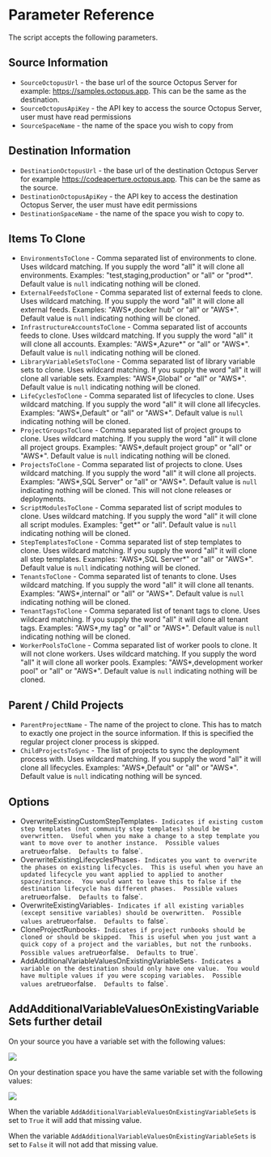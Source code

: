# Parameter Reference

The script accepts the following parameters.

## Source Information
- `SourceOctopusUrl` - the base url of the source Octopus Server for example: https://samples.octopus.app.  This can be the same as the destination.
- `SourceOctopusApiKey` - the API key to access the source Octopus Server, user must have read permissions
- `SourceSpaceName` - the name of the space you wish to copy from

## Destination Information
- `DestinationOctopusUrl` - the base url of the destination Octopus Server for example https://codeaperture.octopus.app.  This can be the same as the source.
- `DestinationOctopusApiKey` - the API key to access the destination Octopus Server, the user must have edit permissions
- `DestinationSpaceName` - the name of the space you wish to copy to.

## Items To Clone
- `EnvironmentsToClone` - Comma separated list of environments to clone.  Uses wildcard matching.  If you supply the word "all" it will clone all environments.  Examples: "test,staging,production" or "all" or "prod*".  Default value is `null` indicating nothing will be cloned.
- `ExternalFeedsToClone` - Comma separated list of external feeds to clone.  Uses wildcard matching.  If you supply the word "all" it will clone all external feeds.  Examples: "AWS*,docker hub" or "all" or "AWS*".  Default value is `null` indicating nothing will be cloned.
- `InfrastructureAccountsToClone` - Comma separated list of accounts feeds to clone.  Uses wildcard matching.  If you supply the word "all" it will clone all accounts.  Examples: "AWS*,Azure*" or "all" or "AWS*".  Default value is `null` indicating nothing will be cloned.
- `LibraryVariableSetsToClone` - Comma separated list of library variable sets to clone.  Uses wildcard matching.  If you supply the word "all" it will clone all variable sets.  Examples: "AWS*,Global" or "all" or "AWS*".  Default value is `null` indicating nothing will be cloned.
- `LifeCyclesToClone` - Comma separated list of lifecycles to clone.  Uses wildcard matching.  If you supply the word "all" it will clone all lifecycles.  Examples: "AWS*,Default" or "all" or "AWS*".  Default value is `null` indicating nothing will be cloned.
- `ProjectGroupsToClone` - Comma separated list of project groups to clone.  Uses wildcard matching.  If you supply the word "all" it will clone all project groups.  Examples: "AWS*,default project group" or "all" or "AWS*".  Default value is `null` indicating nothing will be cloned.
- `ProjectsToClone` - Comma separated list of projects to clone.  Uses wildcard matching.  If you supply the word "all" it will clone all projects.  Examples: "AWS*,SQL Server" or "all" or "AWS*".  Default value is `null` indicating nothing will be cloned.  This will not clone releases or deployments.
- `ScriptModulesToClone` - Comma separated list of script modules to clone.  Uses wildcard matching.  If you supply the word "all" it will clone all script modules.  Examples: "get*" or "all".  Default value is `null` indicating nothing will be cloned.
- `StepTemplatesToClone` - Comma separated list of step templates to clone.  Uses wildcard matching.  If you supply the word "all" it will clone all step templates.  Examples: "AWS*,SQL Server*" or "all" or "AWS*".  Default value is `null` indicating nothing will be cloned.
- `TenantsToClone` - Comma separated list of tenants to clone.  Uses wildcard matching.  If you supply the word "all" it will clone all tenants.  Examples: "AWS*,internal" or "all" or "AWS*".  Default value is `null` indicating nothing will be cloned.
- `TenantTagsToClone` - Comma separated list of tenant tags to clone.  Uses wildcard matching.  If you supply the word "all" it will clone all tenant tags.  Examples: "AWS*,my tag" or "all" or "AWS*".  Default value is `null` indicating nothing will be cloned.
- `WorkerPoolsToClone` - Comma separated list of worker pools to clone.  It will not clone workers.  Uses wildcard matching.  If you supply the word "all" it will clone all worker pools.  Examples: "AWS*,development worker pool" or "all" or "AWS*".  Default value is `null` indicating nothing will be cloned.

## Parent / Child Projects
- `ParentProjectName` - The name of the project to clone.  This has to match to exactly one project in the source information.  If this is specified the regular project cloner process is skipped.
- `ChildProjectsToSync` - The list of projects to sync the deployment process with.   Uses wildcard matching.  If you supply the word "all" it will clone all lifecycles.  Examples: "AWS*,Default" or "all" or "AWS*".  Default value is `null` indicating nothing will be synced.

## Options
- OverwriteExistingCustomStepTemplates` - Indicates if existing custom step templates (not community step templates) should be overwritten.  Useful when you make a change to a step template you want to move over to another instance.  Possible values are `true` or `false`.  Defaults to `false`.
- OverwriteExistingLifecyclesPhases` - Indicates you want to overwrite the phases on existing lifecycles.  This is useful when you have an updated lifecycle you want applied to applied to another space/instance.  You would want to leave this to false if the destination lifecycle has different phases.  Possible values are `true` or `false`.  Defaults to `false`.
- OverwriteExistingVariables` - Indicates if all existing variables (except sensitive variables) should be overwritten.  Possible values are `true` or `false`.  Defaults to `false`.
- CloneProjectRunbooks` - Indicates if project runbooks should be cloned or should be skipped.  This is useful when you just want a quick copy of a project and the variables, but not the runbooks.  Possible values are `true` or `false`.  Defaults to `true`.
- AddAdditionalVariableValuesOnExistingVariableSets` - Indicates a variable on the destination should only have one value.  You would have multiple values if you were scoping variables.  Possible values are `true` or `false`.  Defaults to `false`.

## AddAdditionalVariableValuesOnExistingVariableSets further detail

On your source you have a variable set with the following values:

![](../img/source-space-more-values.png)

On your destination space you have the same variable set with the following values:

![](../img/destination-less-values.png)

When the variable `AddAdditionalVariableValuesOnExistingVariableSets` is set to `True` it will add that missing value.

When the variable `AddAdditionalVariableValuesOnExistingVariableSets` is set to `False` it will not add that missing value.